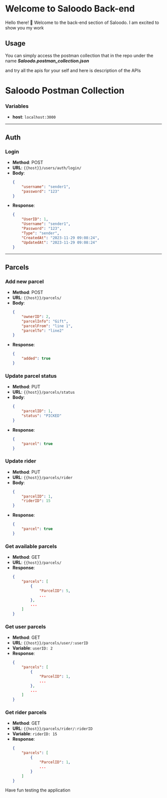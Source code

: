 # Welcome to Saloodo Back-end

Hello there! 👋 Welcome to the back-end section of Saloodo. I am excited to show you my work

## Usage

You can simply access the postman collection that in the repo under the name ***Saloodo.postman_collection.json***

and try all the apis for your self and here is description of the APIs


# Saloodo Postman Collection

### Variables
- **host**: `localhost:3000`

---

## Auth

### Login
- **Method**: POST
- **URL**: `{{host}}/users/auth/login/`
- **Body**:
    ```json
    {
        "username": "sender1",
        "password": "123"
    }
    ```
- **Response**:
    ```json
    {
        "UserID": 1,
        "Username": "sender1",
        "Password": "123",
        "Type": "sender",
        "CreatedAt": "2023-11-29 09:08:24",
        "UpdatedAt": "2023-11-29 09:08:24"
    }
    ```

---

## Parcels

### Add new parcel
- **Method**: POST
- **URL**: `{{host}}/parcels/`
- **Body**:
    ```json
    {
        "ownerID": 2,
        "parcelInfo": "Gift",
        "parcelFrom": "line 1",
        "parcelTo": "line2"
    }
    ```
- **Response**:
    ```json
    {
        "added": true
    }
    ```

### Update parcel status
- **Method**: PUT
- **URL**: `{{host}}/parcels/status`
- **Body**:
    ```json
    {
        "parcelID": 1,
        "status": "PICKED"
    }
    ```
- **Response**:
    ```json
    {
        "parcel": true
    }
    ```

### Update rider
- **Method**: PUT
- **URL**: `{{host}}/parcels/rider`
- **Body**:
    ```json
    {
        "parcelID": 1,
        "riderID": 15
    }
    ```
- **Response**:
    ```json
    {
        "parcel": true
    }
    ```

### Get available parcels
- **Method**: GET
- **URL**: `{{host}}/parcels/`
- **Response**:
    ```json
    {
        "parcels": [
            {
                "ParcelID": 5,
                ...
            },
            ...
        ]
    }
    ```

### Get user parcels
- **Method**: GET
- **URL**: `{{host}}/parcels/user/:userID`
- **Variable**: `userID: 2`
- **Response**:
    ```json
    {
        "parcels": [
            {
                "ParcelID": 1,
                ...
            },
            ...
        ]
    }
    ```

### Get rider parcels
- **Method**: GET
- **URL**: `{{host}}/parcels/rider/:riderID`
- **Variable**: `riderID: 15`
- **Response**:
    ```json
    {
        "parcels": [
            {
                "ParcelID": 1,
                ...
            }
        ]
    }
    ```

Have fun testing the application